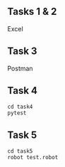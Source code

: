 
## Tasks 1 & 2
Excel

## Task 3
Postman

## Task 4
```
cd task4
pytest
```

## Task 5
```
cd task5
robot test.robot
```